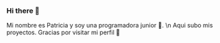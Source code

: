 ### Hi there 👋

Mi nombre es Patricia y soy una programadora junior 👾. 
\n Aqui subo mis proyectos. 
Gracias por visitar mi perfil 🤗
